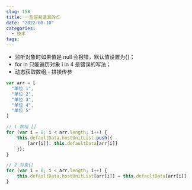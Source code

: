 ```yaml
---
slug: 158
title: 一些容易遗漏的点
date: "2022-08-10"
categories: 
  - 技术
tags: 
---
```



 - 监听对象时如果值是 null 会报错，默认值设置为{}； 
 - for in 只能遍历对象 i in 4 是错误的写法；
 - 动态获取数组 - 拼接传参

```js
var arr = [
  "单位 1",
  "单位 2",
  "单位 3",
  "单位 4",
  "单位 5"
]
```

```js
// 1.数组 []
for (var i = 0; i < arr.length; i++) {
	this.defaultData.hostUnitList.push({
		[arr[i]]: this.defaultData[arr[i]]
	});
}
```


```js
// 2.对象{}
for (var i = 0; i < arr.length; i++) {
	this.defaultData.hostUnitList[arr[i]] = this.defaultData[arr[i]]
}
```